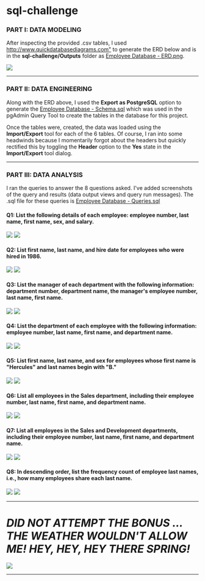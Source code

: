 # sql-challenge

<h3>PART I: DATA MODELING</h3>
<p>After inspecting the provided .csv tables, I used <a href="http://www.quickdatabasediagrams.com" target="_blank">http://www.quickdatabasediagrams.com"</a> to generate the ERD below and is in the <b>sql-challenge/Outputs</b> folder as <a href="https://github.com/maali007/sql-challenge/blob/main/Output/Employee%20Database%20-%20ERD.png" target="_blank">Employee Database - ERD.png</a>.</p>

<img src="https://github.com/maali007/sql-challenge/blob/main/Output/Employee%20Database%20-%20ERD.png">

<hr>

<h3>PART II: DATA ENGINEERING</h3>

<p>Along with the ERD above, I used the <b>Export as PostgreSQL</b> option to generate the <a href="https://github.com/maali007/sql-challenge/blob/main/Output/Employee%20Database%20-%20Schema.sql" target="_blank">Employee Database - Schema.sql</a> which was used in the pgAdmin Query Tool to create the tables in the database for this project.</p>

<p>Once the tables were, created, the data was loaded using the <b>Import/Export</b> tool for each of the 6 tables. Of course, I ran into some headwinds because I momentarily forgot about the headers but quickly rectified this by toggling the <b>Header</b> option to the <b>Yes</b> state in the <b>Import/Export</b> tool dialog.</p>

<hr>

<h3>PART III: DATA ANALYSIS</h3>

<p>I ran the queries to answer the 8 questions asked. I've added screenshots of the query and results (data output views and query run messages). The .sql file for these queries is <a href="https://github.com/maali007/sql-challenge/blob/main/Output/Employee%20Database%20-%20Queries.sql" target="_blank">Employee Database - Queries.sql</a></p>

<h4>Q1: List the following details of each employee: employee number, last name, first name, sex, and salary.</h4>

<img src="https://github.com/maali007/sql-challenge/blob/main/Resources/Query%20Data%20Outputs%20and%20Messages/Q1%20-%20DATA%20OUTPUT.png">
<img src="https://github.com/maali007/sql-challenge/blob/main/Resources/Query%20Data%20Outputs%20and%20Messages/Q1%20-%20MESSAGES.png">

<h4>Q2: List first name, last name, and hire date for employees who were hired in 1986.</h4>

<img src="https://github.com/maali007/sql-challenge/blob/main/Resources/Query%20Data%20Outputs%20and%20Messages/Q2%20-%20DATA%20OUTPUT.png">
<img src="https://github.com/maali007/sql-challenge/blob/main/Resources/Query%20Data%20Outputs%20and%20Messages/Q2%20-%20MESSAGES.png">

<h4>Q3: List the manager of each department with the following information: department number, department name, the manager's employee number, last name, first name.</h4>

<img src="https://github.com/maali007/sql-challenge/blob/main/Resources/Query%20Data%20Outputs%20and%20Messages/Q3%20-%20DATA%20OUTPUT.png">
<img src="https://github.com/maali007/sql-challenge/blob/main/Resources/Query%20Data%20Outputs%20and%20Messages/Q3%20-%20MESSAGES.png">

<h4>Q4: List the department of each employee with the following information: employee number, last name, first name, and department name.</h4>

<img src="https://github.com/maali007/sql-challenge/blob/main/Resources/Query%20Data%20Outputs%20and%20Messages/Q4%20-%20DATA%20OUTPUT.png">
<img src="https://github.com/maali007/sql-challenge/blob/main/Resources/Query%20Data%20Outputs%20and%20Messages/Q4%20-%20MESSAGES.png">

<h4>Q5: List first name, last name, and sex for employees whose first name is "Hercules" and last names begin with "B."</h4>

<img src="https://github.com/maali007/sql-challenge/blob/main/Resources/Query%20Data%20Outputs%20and%20Messages/Q5%20-%20DATA%20OUTPUT.png">
<img src="https://github.com/maali007/sql-challenge/blob/main/Resources/Query%20Data%20Outputs%20and%20Messages/Q5%20-%20MESSAGES.png">

<h4>Q6: List all employees in the Sales department, including their employee number, last name, first name, and department name.</h4>

<img src="https://github.com/maali007/sql-challenge/blob/main/Resources/Query%20Data%20Outputs%20and%20Messages/Q6%20-%20DATA%20OUTPUT.png">
<img src="https://github.com/maali007/sql-challenge/blob/main/Resources/Query%20Data%20Outputs%20and%20Messages/Q6%20-%20MESSAGES.png">

<h4>Q7: List all employees in the Sales and Development departments, including their employee number, last name, first name, and department name.</h4>

<img src="https://github.com/maali007/sql-challenge/blob/main/Resources/Query%20Data%20Outputs%20and%20Messages/Q7%20-%20DATA%20OUTPUT.png">
<img src="https://github.com/maali007/sql-challenge/blob/main/Resources/Query%20Data%20Outputs%20and%20Messages/Q7%20-%20MESSAGES.png">

<h4>Q8: In descending order, list the frequency count of employee last names, i.e., how many employees share each last name.</h4>

<img src="https://github.com/maali007/sql-challenge/blob/main/Resources/Query%20Data%20Outputs%20and%20Messages/Q8%20-%20DATA%20OUTPUT.png">
<img src="https://github.com/maali007/sql-challenge/blob/main/Resources/Query%20Data%20Outputs%20and%20Messages/Q8%20-%20MESSAGES.png">

<hr>

<h1><em>DID NOT ATTEMPT THE BONUS ... THE WEATHER WOULDN'T ALLOW ME! HEY, HEY, HEY THERE SPRING!</em></h1>

![](https://i.gifer.com/1ujS.gif)


<hr>
